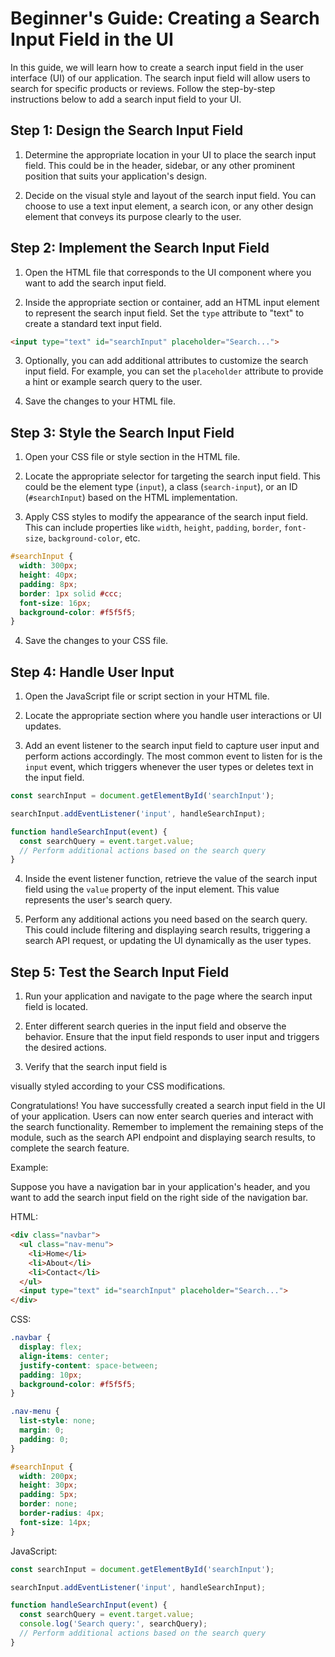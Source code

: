 # Beginner's Guide: Creating a Search Input Field in the UI

In this guide, we will learn how to create a search input field in the user interface (UI) of our application. The search input field will allow users to search for specific products or reviews. Follow the step-by-step instructions below to add a search input field to your UI.

## Step 1: Design the Search Input Field

1. Determine the appropriate location in your UI to place the search input field. This could be in the header, sidebar, or any other prominent position that suits your application's design.

2. Decide on the visual style and layout of the search input field. You can choose to use a text input element, a search icon, or any other design element that conveys its purpose clearly to the user.

## Step 2: Implement the Search Input Field

1. Open the HTML file that corresponds to the UI component where you want to add the search input field.

2. Inside the appropriate section or container, add an HTML input element to represent the search input field. Set the `type` attribute to "text" to create a standard text input field.

```html
<input type="text" id="searchInput" placeholder="Search...">
```

3. Optionally, you can add additional attributes to customize the search input field. For example, you can set the `placeholder` attribute to provide a hint or example search query to the user.

4. Save the changes to your HTML file.

## Step 3: Style the Search Input Field

1. Open your CSS file or style section in the HTML file.

2. Locate the appropriate selector for targeting the search input field. This could be the element type (`input`), a class (`search-input`), or an ID (`#searchInput`) based on the HTML implementation.

3. Apply CSS styles to modify the appearance of the search input field. This can include properties like `width`, `height`, `padding`, `border`, `font-size`, `background-color`, etc.

```css
#searchInput {
  width: 300px;
  height: 40px;
  padding: 8px;
  border: 1px solid #ccc;
  font-size: 16px;
  background-color: #f5f5f5;
}
```

4. Save the changes to your CSS file.

## Step 4: Handle User Input

1. Open the JavaScript file or script section in your HTML file.

2. Locate the appropriate section where you handle user interactions or UI updates.

3. Add an event listener to the search input field to capture user input and perform actions accordingly. The most common event to listen for is the `input` event, which triggers whenever the user types or deletes text in the input field.

```javascript
const searchInput = document.getElementById('searchInput');

searchInput.addEventListener('input', handleSearchInput);

function handleSearchInput(event) {
  const searchQuery = event.target.value;
  // Perform additional actions based on the search query
}
```

4. Inside the event listener function, retrieve the value of the search input field using the `value` property of the input element. This value represents the user's search query.

5. Perform any additional actions you need based on the search query. This could include filtering and displaying search results, triggering a search API request, or updating the UI dynamically as the user types.

## Step 5: Test the Search Input Field

1. Run your application and navigate to the page where the search input field is located.

2. Enter different search queries in the input field and observe the behavior. Ensure that the input field responds to user input and triggers the desired actions.

3. Verify that the search input field is

 visually styled according to your CSS modifications.

Congratulations! You have successfully created a search input field in the UI of your application. Users can now enter search queries and interact with the search functionality. Remember to implement the remaining steps of the module, such as the search API endpoint and displaying search results, to complete the search feature.

Example:

Suppose you have a navigation bar in your application's header, and you want to add the search input field on the right side of the navigation bar.

HTML:
```html
<div class="navbar">
  <ul class="nav-menu">
    <li>Home</li>
    <li>About</li>
    <li>Contact</li>
  </ul>
  <input type="text" id="searchInput" placeholder="Search...">
</div>
```

CSS:
```css
.navbar {
  display: flex;
  align-items: center;
  justify-content: space-between;
  padding: 10px;
  background-color: #f5f5f5;
}

.nav-menu {
  list-style: none;
  margin: 0;
  padding: 0;
}

#searchInput {
  width: 200px;
  height: 30px;
  padding: 5px;
  border: none;
  border-radius: 4px;
  font-size: 14px;
}
```

JavaScript:
```javascript
const searchInput = document.getElementById('searchInput');

searchInput.addEventListener('input', handleSearchInput);

function handleSearchInput(event) {
  const searchQuery = event.target.value;
  console.log('Search query:', searchQuery);
  // Perform additional actions based on the search query
}
```
